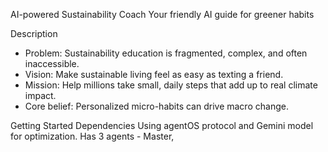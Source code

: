 AI-powered Sustainability Coach
Your friendly AI guide for greener habits

Description
- Problem: Sustainability education is fragmented, complex, and often inaccessible.
- Vision: Make sustainable living feel as easy as texting a friend.
- Mission: Help millions take small, daily steps that add up to real climate impact.
- Core belief: Personalized micro-habits can drive macro change.

Getting Started
Dependencies
Using agentOS protocol and Gemini model for optimization. Has 3 agents - Master,
